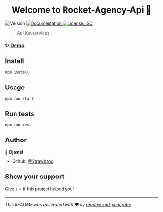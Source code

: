 <h1 align="center">Welcome to Rocket-Agency-Api 👋</h1>
<p>
  <img alt="Version" src="https://img.shields.io/badge/version-1.0.0-blue.svg?cacheSeconds=2592000" />
  <a href="localalhost:3030/api/docs/  " target="_blank">
    <img alt="Documentation" src="https://img.shields.io/badge/documentation-yes-brightgreen.svg" />
  </a>
  <a href="#" target="_blank">
    <img alt="License: ISC" src="https://img.shields.io/badge/License-ISC-yellow.svg" />
  </a>
</p>

> Api Keyservices  

### ✨ [Demo](localhost:3030)

## Install

```sh
npm install
```

## Usage

```sh
npm run start
```

## Run tests

```sh
npm run test
```

## Author

👤 **Djamel**

* Github: [@Strawbang ](https://github.com/Strawbang )

## Show your support

Give a ⭐️ if this project helped you!

***
_This README was generated with ❤️ by [readme-md-generator](https://github.com/kefranabg/readme-md-generator)_